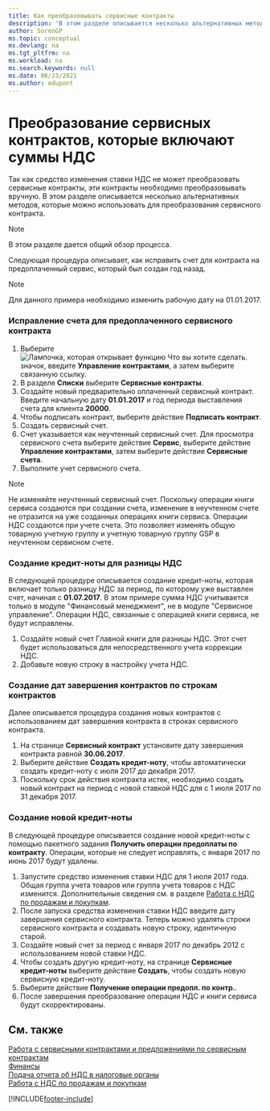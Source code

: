 ```yaml
---
title: Как преобразовывать сервисные контракты
description: 'В этом разделе описывается несколько альтернативных методов, которые можно использовать для преобразования сервисных контрактов, включающих суммы НДС.'
author: SorenGP
ms.topic: conceptual
ms.devlang: na
ms.tgt_pltfrm: na
ms.workload: na
ms.search.keywords: null
ms.date: 06/23/2021
ms.author: edupont
---
```

# Преобразование сервисных контрактов, которые включают суммы НДС
Так как средство изменения ставки НДС не может преобразовать сервисные контракты, эти контракты необходимо преобразовывать вручную. В этом разделе описывается несколько альтернативных методов, которые можно использовать для преобразования сервисного контракта.  

> [!NOTE]  
>  В этом разделе дается общий обзор процесса.  

 Следующая процедура описывает, как исправить счет для контракта на предоплаченный сервис, который был создан год назад.  

> [!NOTE]  
>  Для данного примера необходимо изменить рабочую дату на 01.01.2017.  

### Исправление счета для предоплаченного сервисного контракта  
1. Выберите ![Лампочка, которая открывает функцию Что вы хотите сделать.](media/ui-search/search_small.png "Что вы хотите сделать") значок, введите **Управление контрактами**, а затем выберите связанную ссылку.  
2. В разделе **Списки** выберите **Сервисные контракты**.  
3. Создайте новый предварительно оплаченный сервисный контракт. Введите начальную дату **01.01.2017** и год периода выставления счета для клиента **20000**.  
4. Чтобы подписать контракт, выберите действие **Подписать контракт**.  
5. Создать сервисный счет.
6. Счет указывается как неучтенный сервисный счет. Для просмотра сервисного счета выберите действие **Сервис**, выберите действие **Управление контрактами**, затем выберите действие **Сервисные счета**.  
7. Выполните учет сервисного счета.  

> [!NOTE]  
>  Не изменяйте неучтенный сервисный счет. Поскольку операции книги сервиса создаются при создании счета, изменение в неучтенном счете не отразится на уже созданных операциях книги сервиса. Операции НДС создаются при учете счета. Это позволяет изменять общую товарную учетную группу и учетную товарную группу GSP в неучтенном сервисном счете.  

### Создание кредит-ноты для разницы НДС  
В следующей процедуре описывается создание кредит-ноты, которая включает только разницу НДС за период, по которому уже выставлен счет, начиная с **01.07.2017**. В этом примере сумма НДС учитывается только в модуле "Финансовый менеджмент", не в модуле "Сервисное управление". Операции НДС, связанные с операцией книги сервиса, не будут исправлены.  

1. Создайте новый счет Главной книги для разницы НДС. Этот счет будет использоваться для непосредственного учета коррекции НДС.  
2. Добавьте новую строку в настройку учета НДС.  

### Создание дат завершения контрактов по строкам контрактов  
Далее описывается процедура создания новых контрактов с использованием дат завершения контракта в строках сервисного контракта.  

1. На странице **Сервисный контракт** установите дату завершения контракта равной **30.06.2017**.  
2. Выберите действие **Создать кредит-ноту**, чтобы автоматически создать кредит-ноту с июля 2017 до декабря 2017.  
3. Поскольку срок действия контракта истек, необходимо создать новый контракт на период с новой ставкой НДС для с 1 июля 2017 по 31 декабря 2017.  

### Создание новой кредит-ноты  
В следующей процедуре описывается создание новой кредит-ноты с помощью пакетного задания **Получить операции предоплаты по контракту**. Операции, которые не следует исправлять, с января 2017 по июнь 2017 будут удалены.  

1. Запустите средство изменения ставки НДС для 1 июля 2017 года. Общая группа учета товаров или группа учета товаров с НДС изменится. Дополнительные сведения см. в разделе [Работа с НДС по продажам и покупкам](finance-work-with-vat.md).  
2. После запуска средства изменения ставки НДС введите дату завершения сервисного контракта. Теперь можно удалять строки сервисного контракта и создавать новую строку, идентичную старой.  
3. Создайте новый счет за период с января 2017 по декабрь 2012 с использованием новой ставки НДС.  
4. Чтобы создать другую кредит-ноту, на странице **Сервисные кредит-ноты** выберите действие **Создать**, чтобы создать новую сервисную кредит-ноту.  
5. Выберите действие **Получение операции предопл. по контр.**.  
6. После завершения преобразование операции НДС и книги сервиса будут скорректированы.  

## См. также  
[Работа с сервисными контрактами и предложениями по сервисным контрактам](service-how-to-create-service-contracts-and-service-contract-quotes.md)  
[Финансы](finance.md)  
[Подача отчета об НДС в налоговые органы](finance-how-report-vat.md)  
[Работа с НДС по продажам и покупкам](finance-work-with-vat.md)  


[!INCLUDE[footer-include](includes/footer-banner.md)]